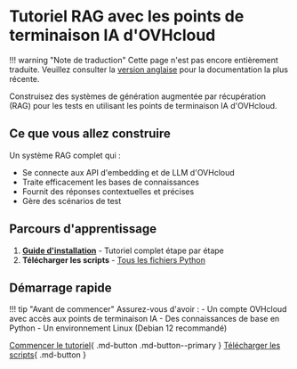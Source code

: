 # Tutoriel RAG avec les points de terminaison IA d'OVHcloud

!!! warning "Note de traduction"
    Cette page n'est pas encore entièrement traduite. Veuillez consulter la [version anglaise](/ovhcloud-workbooks/en/public-cloud/ai-endpoints/rag-tutorial/) pour la documentation la plus récente.

Construisez des systèmes de génération augmentée par récupération (RAG) pour les tests en utilisant les points de terminaison IA d'OVHcloud.

## Ce que vous allez construire

Un système RAG complet qui :
- Se connecte aux API d'embedding et de LLM d'OVHcloud
- Traite efficacement les bases de connaissances
- Fournit des réponses contextuelles et précises
- Gère des scénarios de test

## Parcours d'apprentissage

1. [**Guide d'installation**](/ovhcloud-workbooks/en/public-cloud/ai-endpoints/rag-tutorial/setup-guide.md) - Tutoriel complet étape par étape
2. **Télécharger les scripts** - [Tous les fichiers Python](/ovhcloud-workbooks/en/public-cloud/ai-endpoints/rag-tutorial/scripts/)

## Démarrage rapide

!!! tip "Avant de commencer"
    Assurez-vous d'avoir :
    - Un compte OVHcloud avec accès aux points de terminaison IA
    - Des connaissances de base en Python
    - Un environnement Linux (Debian 12 recommandé)

[Commencer le tutoriel](/ovhcloud-workbooks/en/public-cloud/ai-endpoints/rag-tutorial/setup-guide.md){ .md-button .md-button--primary }
[Télécharger les scripts](/ovhcloud-workbooks/en/public-cloud/ai-endpoints/rag-tutorial/scripts/){ .md-button }

